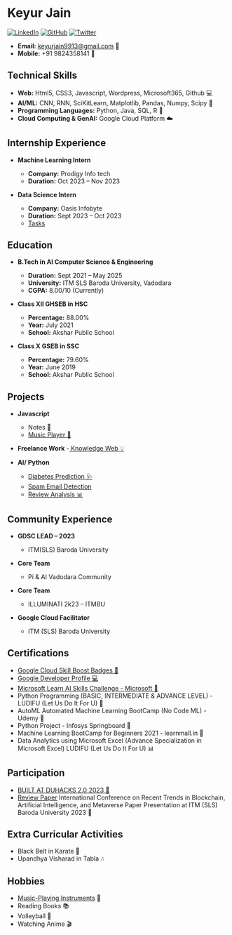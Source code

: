 # Keyur Jain

[![LinkedIn](https://img.shields.io/badge/LinkedIn-Keyur_Jain-blue?style=flat&logo=linkedin)](https://www.linkedin.com/in/keyur-jain-469857228/)
[![GitHub](https://img.shields.io/badge/GitHub-Keyur08-black?style=flat&logo=github)](https://github.com/Keyur08)
[![Twitter](https://img.shields.io/badge/Twitter-@keyurjain_2208-blue?style=flat&logo=twitter)](https://twitter.com/KeyurJain_2208)


  
- **Email:** keyurjain9913@gmail.com 📧
- **Mobile:** +91 9824358141 📱

## Technical Skills 

- **Web:** Html5, CSS3, Javascript, Wordpress, Microsoft365, Github 💻
- **AI/ML:** CNN, RNN, SciKitLearn, Matplotlib, Pandas, Numpy, Scipy 🤖
- **Programming Languages:** Python, Java, SQL, R 🐍
- **Cloud Computing & GenAI:** Google Cloud Platform ☁️

## Internship Experience

- **Machine Learning Intern**
  - **Company:** Prodigy Info tech
  - **Duration:** Oct 2023 – Nov 2023
    

- **Data Science Intern**
  - **Company:** Oasis Infobyte
  - **Duration:** Sept 2023 – Oct 2023
  - <a href="https://github.com/Keyur08/OIBSIP" target="_blank">Tasks </a>

## Education


- **B.Tech in AI Computer Science & Engineering**
  - **Duration:** Sept 2021 – May 2025
  - **University:** ITM SLS Baroda University, Vadodara
  - **CGPA:** 8.00/10 (Currently)

- **Class XII GHSEB in HSC**
  - **Percentage:** 88.00%
  - **Year:** July 2021
  - **School:** Akshar Public School

- **Class X GSEB in SSC**
  - **Percentage:** 79.60%
  - **Year:** June 2019
  - **School:** Akshar Public School

## Projects

- **Javascript**
  - Notes 📝
  - <a href="https://keyur08.github.io/DIl-e-Khwaish/" target="_blank"> Music Player 🎵</a>

- **Freelance Work**
  -<a href="https://github.com/Keyur08/Knowledge_web" target="_blank"> Knowledge Web 💡</a>

- **AI/ Python**
  - <a href="https://github.com/Keyur08/diabetics-prediction-using-knn" target="_blank">Diabetes Prediction 🩺 </a>
  - <a href="https://github.com/Keyur08/Email-Classification-Spam-or-Ham-" target="_blank">Spam Email Detection </a>
  - <a href="https://github.com/Keyur08/Review_Prediction" target="_blank">Review Analysis 📊 </a>

## Community Experience

- **GDSC LEAD – 2023**
  - ITM(SLS) Baroda University

- **Core Team**
  - Pi & AI Vadodara Community

- **Core Team**
  - ILLUMINATI 2k23 – ITMBU

- **Google Cloud Facilitator**
  - ITM (SLS) Baroda University

## Certifications

- <a href="https://www.cloudskillsboost.google/public_profiles/d91ee41a-95fe-4029-97d5-fb1cb570ff5d" target="_blank">Google Cloud Skill Boost Badges 🏅</a>
- <a href="https://developers.google.com/profile/u/KeyurJain" target="_blank">Google Developer Profile 💻 </a>
- <a href="https://learn.microsoft.com/en-us/users/keyurjain-1615/" target="_blank">Microsoft Learn AI Skills Challenge - Microsoft 🚀</a>
- Python Programming (BASIC, INTERMEDIATE & ADVANCE LEVEL) - LUDIFU (Let Us Do It For U) 🐍
- AutoML Automated Machine Learning BootCamp (No Code ML) - Udemy 🤖
- Python Project - Infosys Springboard 🐍
- Machine Learning BootCamp for Beginners 2021 - learnmall.in 🤖
- Data Analytics using Microsoft Excel (Advance Specialization in Microsoft Excel) LUDIFU (Let Us Do It For U) 📊

## Participation

- <a href="https://devfolio.co/projects/snap-seek-e063" target="_blank">BUILT AT DUHACKS 2.0 2023 🚀</a>
- <a href="https://drive.google.com/file/d/1JBShWvdExJ8gENqfDUPzfLX1zU7bHC8-/view" target="_blank">Review Paper</a> International Conference on Recent Trends in Blockchain, Artificial Intelligence, and Metaverse Paper Presentation at ITM (SLS) Baroda University 2023 📝

## Extra Curricular Activities
- Black Belt in Karate 🥋
- Upandhya Visharad in Tabla 🎶

## Hobbies
- <a href="https://www.youtube.com/@keyurjain7109">Music-Playing Instruments</a> 🎸
- Reading Books 📚
- Volleyball 🏐
- Watching Anime 🎬

